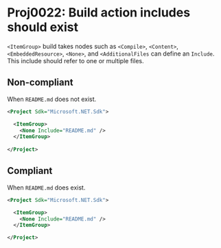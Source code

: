 # Proj0022: Build action includes should exist
`<ItemGroup>` build takes nodes such as `<Compile>`, `<Content>`, `<EmbeddedResource>`,
`<None>`, and `<AdditionalFiles` can define an `Include`. This include should 
refer to one or multiple files.

## Non-compliant
When `README.md` does not exist.
``` XML
<Project Sdk="Microsoft.NET.Sdk">

  <ItemGroup>
    <None Include="README.md" />
  </ItemGroup>
  
</Project>
```

## Compliant
When `README.md` does exist.
``` XML
<Project Sdk="Microsoft.NET.Sdk">

  <ItemGroup>
    <None Include="README.md" />
  </ItemGroup>

</Project>
```
